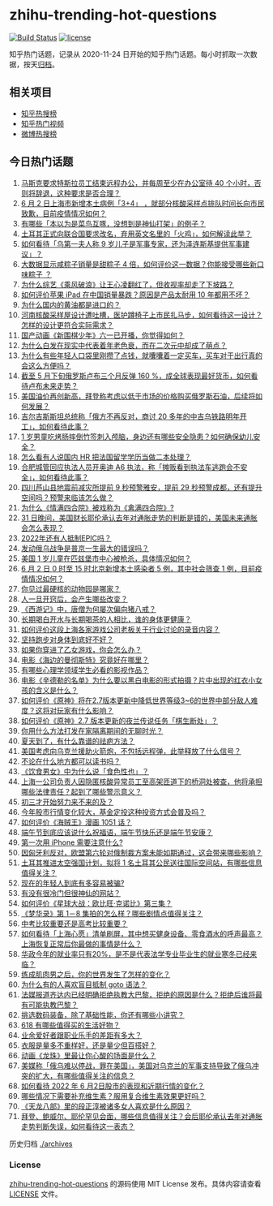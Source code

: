 # zhihu-trending-hot-questions

[![Build Status](https://github.com/justjavac/zhihu-trending-hot-questions/workflows/ci/badge.svg?branch=master)](https://github.com/justjavac/zhihu-trending-hot-questions/actions)
[![license](https://img.shields.io/github/license/justjavac/zhihu-trending-hot-questions)](https://github.com/justjavac/zhihu-trending-hot-questions/blob/master/LICENSE)

知乎热门话题，记录从 2020-11-24 日开始的知乎热门话题。每小时抓取一次数据，按天[归档](./archives)。

## 相关项目

- [知乎热搜榜](https://github.com/justjavac/zhihu-trending-top-search)
- [知乎热门视频](https://github.com/justjavac/zhihu-trending-hot-video)
- [微博热搜榜](https://github.com/justjavac/weibo-trending-hot-search)

## 今日热门话题

<!-- BEGIN -->
<!-- 最后更新时间 Fri Jun 03 2022 02:07:07 GMT+0800 (China Standard Time) -->

1. [马斯克要求特斯拉员工结束远程办公，并每周至少在办公室待 40 个小时，否则将辞退，这种要求是否合理？](https://www.zhihu.com/question/535719937)
1. [6 月 2 日上海市新增本土病例「3+4」 ，就部分核酸采样点排队时间长向市民致歉，目前疫情情况如何？](https://www.zhihu.com/question/535781257)
1. [有哪些「本以为是菜鸟互啄，没想到是神仙打架」的例子？](https://www.zhihu.com/question/308741059)
1. [土耳其正式向联合国要求改名，弃用英文名里的「火鸡」，如何解读此举？](https://www.zhihu.com/question/535653078)
1. [如何看待「乌第一夫人称 9 岁儿子是军事专家，还为泽连斯基提供军事建议」？](https://www.zhihu.com/question/535723703)
1. [大数据显示咸粽子销量是甜粽子 4 倍，如何评价这一数据？你能接受哪些新口味粽子 ？](https://www.zhihu.com/question/535733385)
1. [为什么综艺《乘风破浪》让王心凌翻红了，但收视率却走了下坡路？](https://www.zhihu.com/question/535355704)
1. [如何评价苹果 iPad 在中国销量暴跌？原因是产品太耐用 10 年都用不坏？](https://www.zhihu.com/question/535731053)
1. [为什么国内的黄油都是进口的？](https://www.zhihu.com/question/442125562)
1. [河南核酸采样屋设计遭吐槽，医护蹲椅子上市民扎马步，如何看待这一设计？怎样的设计更符合实际需求？](https://www.zhihu.com/question/535777853)
1. [国产动画《新围棋少年》六一已开播，你觉得如何？](https://www.zhihu.com/question/535574103)
1. [为什么白发在现实中代表着年老色衰，而在二次元中却成了萌点？](https://www.zhihu.com/question/535319324)
1. [为什么有些年轻人口袋里刚攒了点钱，就囔囔着一定买车，买车对于出行真的会这么方便吗？](https://www.zhihu.com/question/535636275)
1. [截至 5 月下旬俄罗斯卢布三个月反弹 160 %，成全球表现最好货币，如何看待卢布未来走势？](https://www.zhihu.com/question/535662632)
1. [美国油价再创新高，拜登称考虑以低于市场的价格购买俄罗斯石油，后续将如何发展？](https://www.zhihu.com/question/535768187)
1. [吉尔吉斯斯坦总统称「俄方不再反对，商讨 20 多年的中吉乌铁路明年开工」，如何看待此事？](https://www.zhihu.com/question/535749520)
1. [1 岁男童吃烤肠摔倒竹签刺入颅脑，身边还有哪些安全隐患？如何确保幼儿安全？](https://www.zhihu.com/question/535785579)
1. [怎么看有人说国内 HR 把法国留学学历当做二本处理？](https://www.zhihu.com/question/429002563)
1. [合肥城管回应执法人员开奥迪 A6 执法，称「摊贩看到执法车逃跑会不安全」，如何看待此事？](https://www.zhihu.com/question/535763190)
1. [四川芦山县地震前减灾所提前 9 秒预警雅安，提前 29 秒预警成都，还有提升空间吗？预警来临该怎么做？](https://www.zhihu.com/question/535635844)
1. [为什么《情满四合院》被戏称为《禽满四合院》?](https://www.zhihu.com/question/492354433)
1. [31 日晚间，美国财长耶伦承认去年对通胀走势的判断是错的，美国未来通胀会怎么表现？](https://www.zhihu.com/question/535590610)
1. [2022年还有人抵制EPIC吗？](https://www.zhihu.com/question/535137596)
1. [发动俄乌战争是普京一生最大的错误吗？](https://www.zhihu.com/question/526722572)
1. [美国 1 岁儿童在匹兹堡市中心被枪杀，具体情况如何？](https://www.zhihu.com/question/535274213)
1. [6 月 2 日 0 时至 15 时北京新增本土感染者 5 例，其中社会筛查 1 例，目前疫情情况如何？](https://www.zhihu.com/question/535772293)
1. [你见过最硬核的动物园是哪家？](https://www.zhihu.com/question/417550350)
1. [人一旦开窍后，会产生哪些改变？](https://www.zhihu.com/question/507160188)
1. [《西游记》中，唐僧为何屡次偏向猪八戒？](https://www.zhihu.com/question/55075445)
1. [长期喝白开水与长期喝茶的人相比，谁的身体更健康？](https://www.zhihu.com/question/519005467)
1. [如何评价这段上海各家游戏公司老板关于行业讨论的录音内容？](https://www.zhihu.com/question/534426669)
1. [坚持跑步对身体到底好不好？](https://www.zhihu.com/question/461618978)
1. [如果你穿进了乙女游戏，你会怎么办？](https://www.zhihu.com/question/511876153)
1. [电影《海边的曼彻斯特》究竟好在哪里？](https://www.zhihu.com/question/374479983)
1. [有哪些心理学领域学生必看的影视作品？](https://www.zhihu.com/question/534565906)
1. [电影《辛德勒的名单》为什么要以黑白电影的形式拍摄？片中出现的红衣小女孩的含义是什么？](https://www.zhihu.com/question/26090468)
1. [如何评价《原神》将在2.7版本更新中降低世界等级3~6的世界中部分敌人难度？这将对玩家有什么影响？](https://www.zhihu.com/question/534793488)
1. [如何评价《原神》2.7 版本更新的夜兰传说任务「棋生断处」？](https://www.zhihu.com/question/535401547)
1. [你用什么方法打发在家隔离期间的无聊时光？](https://www.zhihu.com/question/403540670)
1. [夏天到了，有什么靠谱的祛疤方法？](https://www.zhihu.com/question/535272074)
1. [美国考虑向乌克兰援助火箭炮，不包括远程弹，此举释放了什么信号？](https://www.zhihu.com/question/535455793)
1. [不论在什么地方都可以读书吗？](https://www.zhihu.com/question/535653836)
1. [《饮食男女》中为什么说「食色性也」？](https://www.zhihu.com/question/24391465)
1. [上海一公司负责人因隐匿核酸异常员工至高架匝道下的桥洞处被查，他将承担哪些法律责任？起到了哪些警示意义？](https://www.zhihu.com/question/535741901)
1. [初三才开始努力来不来的及？](https://www.zhihu.com/question/533949785)
1. [今年股市行情变化较大，基金定投这种投资方式会普及吗？](https://www.zhihu.com/question/535627673)
1. [如何评价《海贼王》漫画 1051 话？](https://www.zhihu.com/question/534766555)
1. [端午节到底应该说什么祝福语，端午节快乐还是端午节安康？](https://www.zhihu.com/question/328288293)
1. [第一次用 iPhone 需要注意什么?](https://www.zhihu.com/question/461781319)
1. [因匈牙利反对，欧盟第六轮对俄制裁方案未能如期通过，这会带来哪些影响？](https://www.zhihu.com/question/535715294)
1. [土耳其推进太空强国计划，拟将 1 名土耳其公民送往国际空间站，有哪些信息值得关注？](https://www.zhihu.com/question/535283983)
1. [现在的年轻人到底有多容易被骗?](https://www.zhihu.com/question/343251192)
1. [有没有很冷门但很神仙的网站？](https://www.zhihu.com/question/376157575)
1. [如何评价《星球大战：欧比旺·克诺比》第三集？](https://www.zhihu.com/question/535618155)
1. [《梦华录》第 1－8 集拍的怎么样？哪些剧情点值得关注？](https://www.zhihu.com/question/535794427)
1. [中考比较重要还是高考比较重要？](https://www.zhihu.com/question/531571185)
1. [如何看待「上海心愿」清单刷屏，其中想买健身设备、零食酒水的呼声最高？上海恢复正常后你最做的事情是什么？](https://www.zhihu.com/question/535748544)
1. [华政今年的就业率只有20%，是不是代表法学专业毕业生的就业寒冬已经来临？](https://www.zhihu.com/question/534288489)
1. [练成肌肉男之后，你的世界发生了怎样的变化？](https://www.zhihu.com/question/42961932)
1. [为什么有的人喜欢盲目抵制 goto 语法？](https://www.zhihu.com/question/535563255)
1. [法媒报道齐达内已经明确拒绝执教大巴黎，拒绝的原因是什么？拒绝后谁将最有可能执教巴黎？](https://www.zhihu.com/question/534508777)
1. [挑选数码装备，除了基础性能，你还有哪些小讲究？](https://www.zhihu.com/question/535329123)
1. [618 有哪些值得买的生活好物？](https://www.zhihu.com/question/535105558)
1. [业余爱好者跟职业乐手的差距有多大？](https://www.zhihu.com/question/65216579)
1. [衣服是量多不重样好，还是量少但百搭好？](https://www.zhihu.com/question/527138408)
1. [动画《龙珠》里最让你心酸的场面是什么？](https://www.zhihu.com/question/462388800)
1. [美媒称「俄乌难以停战，罪在美国」，美国对乌克兰的军事支持导致了俄乌冲突的扩大，有哪些值得关注的信息？](https://www.zhihu.com/question/535565778)
1. [如何看待 2022 年 6 月2日股市的表现和近期行情的变化？](https://www.zhihu.com/question/535622113)
1. [哪些情况下需要补充维生素？服用复合维生素效果更好吗？](https://www.zhihu.com/question/535271449)
1. [《天龙八部》里的段正淳被诸多女人喜欢是什么原因？](https://www.zhihu.com/question/21912631)
1. [拜登、鲍威尔、耶伦罕见会面，哪些信息值得关注？会后耶伦承认去年对通胀走势判断失误，如何看待这一表态？](https://www.zhihu.com/question/535554930)

<!-- END -->

历史归档 [./archives](./archives)

### License

[zhihu-trending-hot-questions](https://github.com/justjavac/zhihu-trending-hot-questions)
的源码使用 MIT License 发布。具体内容请查看 [LICENSE](./LICENSE) 文件。
